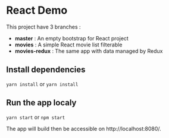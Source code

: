 React Demo
==========

This project have 3 branches :

- **master** : An empty bootstrap for React project
- **movies** : A simple React movie list filterable
- **movies-redux** : The same app with data managed by Redux

## Install dependencies

`yarn install` or `yarn install`

## Run the app localy

`yarn start` or `npm start`

The app will build then be accessible on http://localhost:8080/.
